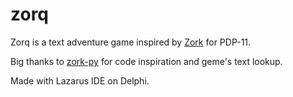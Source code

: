 # zorq

Zorq is a text adventure game inspired by [Zork](https://github.com/historicalsource/zork1) for PDP-11.

Big thanks to [zork-py](https://github.com/iamjawa/zork-py/) for code inspiration and geme's text lookup.

Made with Lazarus IDE on Delphi.